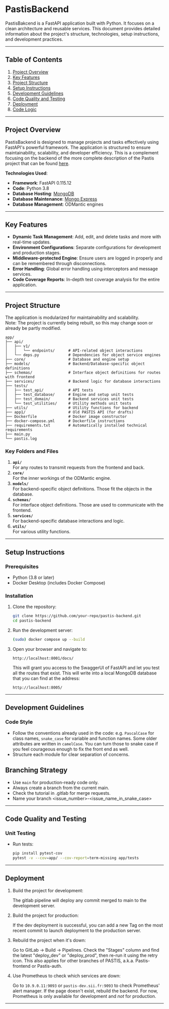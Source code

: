 # PastisBackend

PastisBakcend is a FastAPI application built with Python. It focuses on a clean architecture and reusable services. This document provides detailed information about the project's structure, technologies, setup instructions, and development practices.

---

## **Table of Contents**

1. [Project Overview](#project-overview)
2. [Key Features](#key-features)
3. [Project Structure](#project-structure)
4. [Setup Instructions](#setup-instructions)
5. [Development Guidelines](#development-guidelines)
6. [Code Quality and Testing](#code-quality-and-testing)
7. [Deployment](#deployment)
8. [Code Logic](#code-logic-specifics)

---

## **Project Overview**

PastisBackend is designed to manage projects and tasks effectively using FastAPI's powerful framework. The application is structured to ensure maintainability, scalability, and developer efficiency.
This is a complement focusing on the backend of the more complete description of the Pastis project that can be found [here](https://gitlab.sudouest.sii.fr/airbus/tools/pastis/pastis-frontend/-/blob/main/README.md?ref_type=heads).

**Technologies Used**:

- **Framework**: FastAPI 0.115.12
- **Code**: Python 3.8
- **Database Hosting**: [MongoDB](hub.docker.com/_/mongo)
- **Database Maintenance**: [Mongo Express](hub.docker.com/_/mongo-express)
- **Database Management**: ODMantic engines

---

## **Key Features**

- **Dynamic Task Management**: Add, edit, and delete tasks and more with real-time updates.
- **Environment Configurations**: Separate configurations for development and production stages.
- **Middleware-protected Engine**: Ensure users are logged in properly and can be remembered through disconnections.
- **Error Handling**: Global error handling using interceptors and message services.
- **Code Coverage Reports**: In-depth test coverage analysis for the entire application.

---

## **Project Structure**

The application is modularized for maintainability and scalability.\
Note: The project is currently being rebuilt, so this may change soon or already be partly modified.

```
app/
├── api/
│   ├── v1/
│   │   └── endpoints/      # API-related object interactions
│   └── deps.py             # Dependencies for object service engines
├── core/                   # Database and engine setup
├── models/                 # Backend/Database-specific object definitions
├── schemas/                # Interface object definitions for routes with frontend
├── services/               # Backend logic for database interactions
├── tests/
│   ├── test_api/           # API tests 
│   ├── test_database/      # Engine and setup unit tests
│   ├── test_domain/        # Backend services unit tests
│   └── test_utilities/     # Utility methods unit tests
├── utils/                  # Utility functions for backend
├── app1/                   # Old PASTIS API (for drafts)
├── Dockerfile              # Docker image constructor
├── docker-compose.yml      # Dockerfile instructions
├── requirements.txt        # Automatically installed technical requirements
├── main.py
└── pastis.log
```

### **Key Folders and Files**

1. **`api/`**  
   For any routes to transmit requests from the frontend and back.
2. **`core/`**  
   For the inner workings of the ODMantic engine.
3. **`models/`**  
   For backend-specific object definitions. Those fit the objects in the database.
4. **`schemas/`**  
   For interface object definitions. Those are used to communicate with the frontend.
5. **`services/`**  
   For backend-specific database interactions and logic.
6. **`utils/`**  
   For various utility functions.

---

## **Setup Instructions**

### **Prerequisites**

- Python (3.8 or later)
- Docker Desktop (includes Docker Compose)

### **Installation**

1. Clone the repository:

   ```bash
   git clone https://github.com/your-repo/pastis-backend.git
   cd pastis-backend
   ```
   
2. Run the development server:

   ```bash
   (sudo) docker compose up --build
   ```

3. Open your browser and navigate to:
   ```
   http://localhost:8001/docs/
   ```
   This will grant you access to the SwaggerUI of FastAPI and let you test all the routes that exist. This will write into a local MongoDB database that you can find at the address:
   ```
   http://localhost:8005/
   ```

---

## **Development Guidelines**

### **Code Style**

- Follow the conventions already used in the code: e.g. <code>PascalCase</code> for class names, <code>snake_case</code> for variable and function names. Some older attributes are written in <code>camelCase</code>. You can turn those to snake case if you feel courageous enough to fix the front end as well.
- Structure each module for clear separation of concerns.

## **Branching Strategy**

- Use `main` for production-ready code only.
- Always create a branch from the current main.
- Check the tutorial in .gitlab for merge requests.
- Name your branch <issue_number>-<issue_name_in_snake_case>

---

## **Code Quality and Testing**

### **Unit Testing**

- Run tests:

  ```bash
  pip install pytest-cov
  pytest -v --cov=app/ --cov-report=term-missing app/tests
  ```
---

## **Deployment**

1. Build the project for development:

   The gitlab pipeline will deploy any commit merged to main to the development server.

2. Build the project for production:

   If the dev deployment is successful, you can add a new Tag on the most recent commit to launch deployment to the production server.

3. Rebuild the project when it's down:

   Go to GitLab -> Build -> Pipelines. Check the "Stages" column and find the latest "deploy_dev" or "deploy_prod", then re-run it using the retry icon.
   This also applies for other branches of PASTIS, a.k.a. Pastis-frontend or Pastis-auth.

4. Use Prometheus to check which services are down:

   Go to <code>10.9.0.11:9093</code> or <code>pastis-dev.sii.fr:9093</code> to check Prometheus' alert manager. If the page doesn't exist, rebuild the backend. For now, Prometheus is only available for development and *not* for production. 

---

